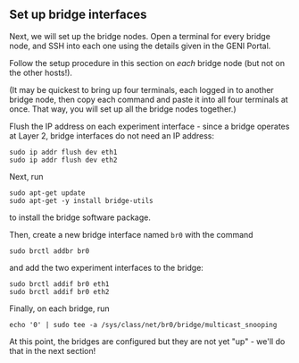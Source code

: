 ## Set up bridge interfaces

Next, we will set up the bridge nodes. Open a terminal for every bridge node, and SSH into each one using the details given in the GENI Portal. 

Follow the setup procedure in this section on _each_ bridge node (but not on the other hosts!). 

(It may be quickest to bring up four terminals, each logged in to another bridge node, then copy each command and paste it into all four terminals at once. That way, you will set up all the bridge nodes together.)

Flush the IP address on each experiment interface - since a bridge operates at Layer 2, bridge interfaces do not need an IP address:

```
sudo ip addr flush dev eth1  
sudo ip addr flush dev eth2  
```


Next, run

```
sudo apt-get update
sudo apt-get -y install bridge-utils
```

to install the bridge software package.

Then, create a new bridge interface named `br0` with the command

```
sudo brctl addbr br0
```

and add the two experiment interfaces to the bridge:

```
sudo brctl addif br0 eth1
sudo brctl addif br0 eth2
```

Finally, on each bridge, run

```
echo '0' | sudo tee -a /sys/class/net/br0/bridge/multicast_snooping
```

At this point, the bridges are configured but they are not yet "up" - we'll do that in the next section!

